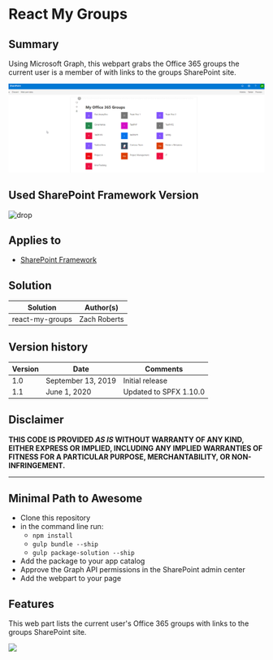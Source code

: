 # React My Groups

## Summary

Using Microsoft Graph, this webpart grabs the Office 365 groups the current user is a member of with links to the groups SharePoint site.

![Demo](./assets/example.png)

## Used SharePoint Framework Version

![drop](https://img.shields.io/badge/drop-1.10.0-green.svg)

## Applies to

* [SharePoint Framework](https:/dev.office.com/sharepoint)


## Solution

Solution|Author(s)
--------|---------
react-my-groups | Zach Roberts

## Version history

Version|Date|Comments
-------|----|--------
1.0|September 13, 2019|Initial release
1.1|June 1, 2020| Updated to SPFX 1.10.0

## Disclaimer

**THIS CODE IS PROVIDED *AS IS* WITHOUT WARRANTY OF ANY KIND, EITHER EXPRESS OR IMPLIED, INCLUDING ANY IMPLIED WARRANTIES OF FITNESS FOR A PARTICULAR PURPOSE, MERCHANTABILITY, OR NON-INFRINGEMENT.**

---

## Minimal Path to Awesome

* Clone this repository
* in the command line run:
  * `npm install`
  * `gulp bundle --ship`
  * `gulp package-solution --ship`
* Add the package to your app catalog
* Approve the Graph API permissions in the SharePoint admin center
* Add the webpart to your page


## Features

This web part lists the current user's Office 365 groups with links to the groups SharePoint site.

<img src="https://telemetry.sharepointpnp.com/sp-dev-fx-webparts/samples/react-my-groups" />

